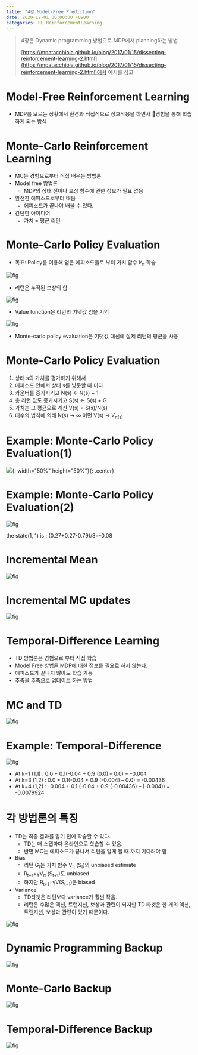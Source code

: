 ```yaml
---
title: "4강 Model-Free Prediction"
date: 2020-12-01 00:00:00 +0900
categories: RL ReinforcementLearning
---
```


> 4장은 Dynamic programming 방법으로 MDP에서 planning하는 방법
>
> [https://mpatacchiola.github.io/blog/2017/01/15/dissecting-reinforcement-learning-2.html](https://mpatacchiola.github.io/blog/2017/01/15/dissecting-reinforcement-learning-2.html)에서 예시를 잠고

# Model-Free Reinforcement Learning

* MDP를 모르는 상황에서 환경과 직접적으로 상호작용을 하면서 경험을 통해 학습 하게 되는 방식



# Monte-Carlo Reinforcement Learning

* MC는 경험으로부터 직접 배우는 방법론
* Model free 방법론
  * MDP의 상태 전이나 보상 함수에 관한 정보가 필요 없음
* 완전한 에피소드로부터 배움
  * 에피소드가 끝나야 배울 수 있다.
* 간단한 아이디어
  * 가치 = 평균 리턴

# Monte-Carlo Policy Evaluation 

* 목표: Policy를 이용해 얻은 에피소드들로 부터 가치 함수 𝑉<sub>π</sub>  학습

![fig](https://bjo9280.github.io/assets/images/2020-12-01/mc_policy-evaluation1.png)

* 리턴은 누적된 보상의 합

![fig](https://bjo9280.github.io/assets/images/2020-12-01/mc_policy-evaluation2.png)

* Value function은 리턴의 기댓값 임을 기억

![fig](https://bjo9280.github.io/assets/images/2020-12-01/mc_policy-evaluation3.png)



* Monte-carlo policy evaluation은 기댓값 대신에 실제 리턴의 평균을 사용

# Monte-Carlo Policy Evaluation

1. 상태 s의 가치를 평가하기 위해서
2. 에피소드 안에서 상태 s를 방문할 때 마다
3. 카운터를 증가시키고 N(s) ← N(s) + 1 
4. 총 리턴 값도 증가시키고 S(s) ← S(s) + G 
5. 가치는 그 평균으로 계산 V(s) = S(s)/N(s) 
6. 대수의 법칙에 의해 N(s) -> ∞ 이면 V(s) -> 𝑉<sub>π(s)</sub> 

# Example: Monte-Carlo Policy Evaluation(1)

![](https://mpatacchiola.github.io/blog/images/reinforcement_learning_model_free_monte_carlo_three_episodes_fast.gif){: width="50%" height="50%"}{: .center}





# Example: Monte-Carlo Policy Evaluation(2)

![fig](https://bjo9280.github.io/assets/images/2020-12-01/ex_mc_policy_evaluation.png)

the state(1, 1) is : (0.27+0.27-0.79)/3=-0.08

# Incremental Mean

![fig](https://bjo9280.github.io/assets/images/2020-12-01/incrementalmean1.png)

 

# Incremental MC updates

![fig](https://bjo9280.github.io/assets/images/2020-12-01/incrementalmean22.png)

# Temporal-Difference Learning

* TD 방법론은 경험으로 부터 직접 학습
* Model Free 방법론 MDP에 대한 정보를 필요로 하지 않는다.
* 에피소드가 끝나지 않아도 학습 가능
* 추측을 추측으로 업데이트 하는 방법

# MC and TD

![fig](https://bjo9280.github.io/assets/images/2020-12-01/mcandtd.png)

# Example: Temporal-Difference

![fig](https://bjo9280.github.io/assets/images/2020-12-01/ex_td.png)

* At k=1 (1,1) : 0.0 + 0.1(-0.04 + 0.9 (0.0) – 0.0) = -0.004
* At k=3 (1,2) : 0.0 + 0.1(-0.04 + 0.9 (-0.004) – 0.0) = -0.00436
* At k=4 (1,2) : -0.004 + 0.1 (-0.04 + 0.9 (-0.00436) – (-0.004)) = -0.0079924

# 각 방법론의 특징

* TD는 최종 결과를 알기 전에 학습할 수 있다.
  * TD는 매 스텝마다 온라인으로 학습할 수 있음.
  * 반면 MC는 에피소드가 끝나서 리턴을 알게 될 때 까지 기다려야 함
* Bias
  * 리턴 G<sub>t</sub>는 가치 함수 V<sub>π</sub> (S<sub>t</sub>)의 unbiased estimate
  * R<sub>t+1</sub>+γV<sub>π</sub> (S<sub>t+1</sub>)도 unbiased
  * 하지만 R<sub>t+1</sub>+γV(S<sub>t+1</sub>)은 biased
* Variance
  * TD타겟은 리턴보다 variance가 훨씬 작음.
  * 리턴은 수많은 액션, 트랜지션, 보상과 관련이 되지만 TD 타겟은 한 개의 액션, 트랜지션, 보상과 관련이 있기 때문이다.

![fig](https://bjo9280.github.io/assets/images/2020-12-01/mctd.png)

# Dynamic Programming Backup

![fig](https://bjo9280.github.io/assets/images/2020-12-01/backup1.png)

# Monte-Carlo Backup

![fig](https://bjo9280.github.io/assets/images/2020-12-01/backup2.png)

# Temporal-Difference Backup

![fig](https://bjo9280.github.io/assets/images/2020-12-01/backup3.png)